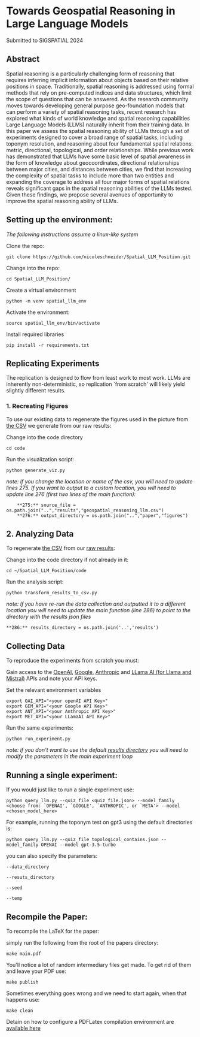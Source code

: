 # Towards Geospatial Reasoning in Large Language Models

Submitted to SIGSPATIAL 2024

## Abstract

Spatial reasoning is a particularly challenging form of reasoning that requires inferring implicit information about objects based on their relative positions in space.
Traditionally, spatial reasoning is addressed using formal methods that rely on pre-computed indices and data structures, which limit the scope of questions that can be answered.
As the research community moves towards developing general purpose geo-foundation models that can perform a variety of spatial reasoning tasks, recent research has explored what kinds of world knowledge and spatial reasoning capabilities Large Language Models (LLMs) naturally inherit from their training data.
In this paper we assess the spatial reasoning ability of LLMs through a set of experiments designed to cover a broad range of spatial tasks, including toponym resolution, and reasoning about four fundamental spatial relations: metric, directional, topological, and order relationships.
While previous work has demonstrated that LLMs have some basic level of spatial awareness in the form of knowledge about geocoordinates, directional relationships between major cities, and distances between cities, we find that increasing the complexity of spatial tasks to include more than two entities and expanding the coverage to address all four major forms of spatial relations reveals significant gaps in the spatial reasoning abilities of the LLMs tested.
Given these findings, we propose several avenues of opportunity to improve the spatial reasoning ability of LLMs.

## Setting up the environment: 

*The following instructions assume a linux-like system*

Clone the repo:

    git clone https://github.com/nicoleschneider/Spatial_LLM_Position.git

Change into the repo: 

    cd Spatial_LLM_Position/

Create a virtual environment

    python -m venv spatial_llm_env

Activate the environment:

    source spatial_llm_env/bin/activate

Install required libraries

    pip install -r requirements.txt


## Replicating Experiments

The replication is designed to flow from least work to most work. LLMs are inherently non-deterministic, so replication `from scratch' will likely yield slightly different results. 

### 1. Recreating Figures

To use our existing data to regenerate the figures used in the picture from [the CSV](https://github.com/nicoleschneider/Spatial_LLM_Position/blob/main/results/geospatial_reasoning_llm.csv) we generate from our raw results:

Change into the code directory

    cd code

Run the visualization script: 

    python generate_viz.py

*note: if you change the location or name of the csv, you will need to update lines 275. If you want to output to a custom location, you will need to update line 276 (first two lines of the main function):*

        **275:** source_file = os.path.join("..","results","geospatial_reasoning_llm.csv")
        **276:** output_directory = os.path.join("..","paper","figures")

## 2. Analyzing Data

To regenerate [the CSV](https://github.com/nicoleschneider/Spatial_LLM_Position/blob/main/results/geospatial_reasoning_llm.csv) from our [raw results](https://github.com/nicoleschneider/Spatial_LLM_Position/tree/main/results):

Change into the code directory if not already in it: 

    cd ~/Spatial_LLM_Position/code

Run the analysis script: 

    python transform_results_to_csv.py

*note: If you have re-run the data collection and outputted it to a different location you will need to update the main function (line 286) to point to the directory with the results json files*

    **286:** results_directory = os.path.join('..','results')

## Collecting Data

To reproduce the experiments from scratch you must: 

Gain access to the [OpenAI](https://openai.com/index/openai-api/), [Google](https://ai.google.dev/), [Anthropic](https://www.anthropic.com/api) and [LLama AI (for Llama and Mistral)](https://www.llama-api.com/) APIs and note your API keys. 

Set the relevant environment variables

    export OAI_API="<your openAI API Key>"
    export GEM_API="<your Google API Key>"
    export ANT_API="<your Anthropic API Key>"
    export MET_API="<your LLamaAI API Key>"

Run the same experiments: 

    python run_experiment.py

*note: if you don't want to use the default [results directory](https://github.com/nicoleschneider/Spatial_LLM_Position/tree/main/results) you will need to modify the parameters in the main experiment loop*


## Running a single experiment: 

If you would just like to run a single experiment use: 

    python query_llm.py --quiz_file <quiz_file.json> --model_family <choose from: `OPENAI', `GOOGLE', `ANTHROPIC', or `META'> --model <chosen_model_here>

For example, running the toponym test on gpt3 using the default directories is: 

    python query_llm.py --quiz_file topological_contains.json --model_family OPENAI --model gpt-3.5-turbo

you can also specify the parameters: 

    --data_directory

    --resuts_directory

    --seed

    --temp


## Recompile the Paper: 

To recompile the LaTeX for the paper:

simply run the following from the root of the papers directory:

    make main.pdf

You'll notice a lot of random intermediary files get made. To get rid of them and leave your PDF use:

    make publish

Sometimes everything goes wrong and we need to start again, when that happens use: 

    make clean

Detain on how to configure a PDFLatex compilation environment are [available here](https://github.com/osullik/project_template)